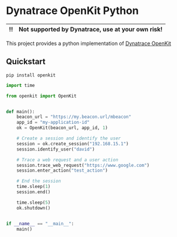 # Dynatrace OpenKit Python

| :bangbang: | Not supported by Dynatrace, use at your own risk! |
|:----------:|:--------------------------------------------------|

This project provides a python implementation
of [Dynatrace OpenKit](https://www.dynatrace.com/support/help/extend-dynatrace/openkit)

## Quickstart

`pip install openkit`

```python
import time

from openkit import OpenKit


def main():
    beacon_url = "https://my.beacon.url/mbeacon"
    app_id = "my-application-id"
    ok = OpenKit(beacon_url, app_id, 1)

    # Create a session and identify the user
    session = ok.create_session("192.168.15.1")
    session.identify_user("david")

    # Trace a web request and a user action
    session.trace_web_request("https://www.google.com")
    session.enter_action("test_action")

    # End the session
    time.sleep(1)
    session.end()

    time.sleep(5)
    ok.shutdown()


if __name__ == "__main__":
    main()

```